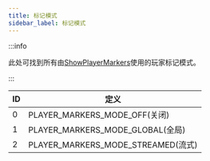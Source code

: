 ```yaml
---
title: 标记模式
sidebar_label: 标记模式
---
```


:::info

此处可找到所有由[ShowPlayerMarkers](../functions/ShowPlayerMarkers)使用的玩家标记模式。

:::

| ID  | 定义                               |
| --- | ---------------------------------- |
| 0   | PLAYER_MARKERS_MODE_OFF(关闭)      |
| 1   | PLAYER_MARKERS_MODE_GLOBAL(全局)   |
| 2   | PLAYER_MARKERS_MODE_STREAMED(流式) |
